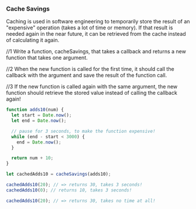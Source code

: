 ### Cache Savings

Caching is used in software engineering to temporarily store the result of an
"expensive" operation (takes a lot of time or memory). If that result is needed
again in the near future, it can be retrieved from the cache instead of calculating
it again.

//1 Write a function, cacheSavings, that takes a callback and returns a new function
that takes one argument. 


//2 When the new function is called for the first time,
it should call the callback with the argument and save the result of the function
call. 

//3 If the new function is called again with the same argument, the new
function should retrieve the stored value instead of calling the callback again!



```javascript
function adds10(num) {
  let start = Date.now();
  let end = Date.now();

  // pause for 3 seconds, to make the function expensive!
  while (end - start < 3000) {
    end = Date.now();
  }

  return num + 10;
}

let cachedAdds10 = cacheSavings(adds10);

cachedAdds10(20); // => returns 30, takes 3 seconds!
cachedAdds10(0); // returns 10, takes 3 seconds!

cachedAdds10(20); // => returns 30, takes no time at all!
```
